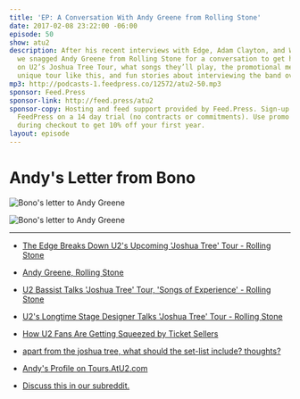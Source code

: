 ```yaml
---
title: 'EP: A Conversation With Andy Greene from Rolling Stone'
date: 2017-02-08 23:22:00 -06:00
episode: 50
show: atu2
description: After his recent interviews with Edge, Adam Clayton, and Willie Williams
  we snagged Andy Greene from Rolling Stone for a conversation to get his thoughts
  on U2’s Joshua Tree Tour, what songs they’ll play, the promotional method for a
  unique tour like this, and fun stories about interviewing the band over his career.
mp3: http://podcasts-1.feedpress.co/12572/atu2-50.mp3
sponsor: Feed.Press
sponsor-link: http://feed.press/atu2
sponsor-copy: Hosting and feed support provided by Feed.Press. Sign-up today and try
  FeedPress on a 14 day trial (no contracts or commitments). Use promo code * atu2*
  during checkout to get 10% off your first year.
layout: episode
---
```


# Andy's Letter from Bono

![Bono's letter to Andy Greene][1]

![Bono's letter to Andy Greene][2]

***

* [The Edge Breaks Down U2's Upcoming 'Joshua Tree' Tour - Rolling Stone][3]

* [Andy Greene, Rolling Stone][4]

* [U2 Bassist Talks 'Joshua Tree' Tour, 'Songs of Experience' - Rolling Stone][5]

* [U2's Longtime Stage Designer Talks 'Joshua Tree' Tour - Rolling Stone][6]

* [How U2 Fans Are Getting Squeezed by Ticket Sellers][7]

* [apart from the joshua tree, what should the set-list include? thoughts?][8]

* [Andy's Profile on Tours.AtU2.com][9]

* [Discuss this in our subreddit.][10]

[1]: http://d.pr/i/CK9b+
[2]: http://d.pr/i/14IKT+
[3]: http://www.rollingstone.com/music/features/the-edge-breaks-down-u2s-upcoming-joshua-tree-tour-w459473
[4]: http://www.rollingstone.com/contributor/andy-greene
[5]: http://www.rollingstone.com/music/features/u2-bassist-talks-joshua-tree-tour-songs-of-experience-w462451
[6]: http://www.rollingstone.com/music/features/u2s-longtime-stage-designer-talks-joshua-tree-tour-w462515
[7]: https://theringer.com/how-u2-fans-are-getting-squeezed-by-ticket-sellers-c049f88fabbd#.9va1abiww
[8]: http://forum.atu2.com/index.php/topic,30677.0.html
[9]: http://tours.atu2.com/profile/u2fan6161
[10]: https://www.reddit.com/r/Goodstuff_fm/comments/5svpqi/the_atu2_podcast_ep_a_conversation_with_andy/